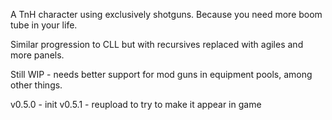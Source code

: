 A TnH character using exclusively shotguns. Because you need more boom tube in your life.

Similar progression to CLL but with recursives replaced with agiles and more panels.

Still WIP - needs better support for mod guns in equipment pools, among other things.

v0.5.0 - init
v0.5.1 - reupload to try to make it appear in game
